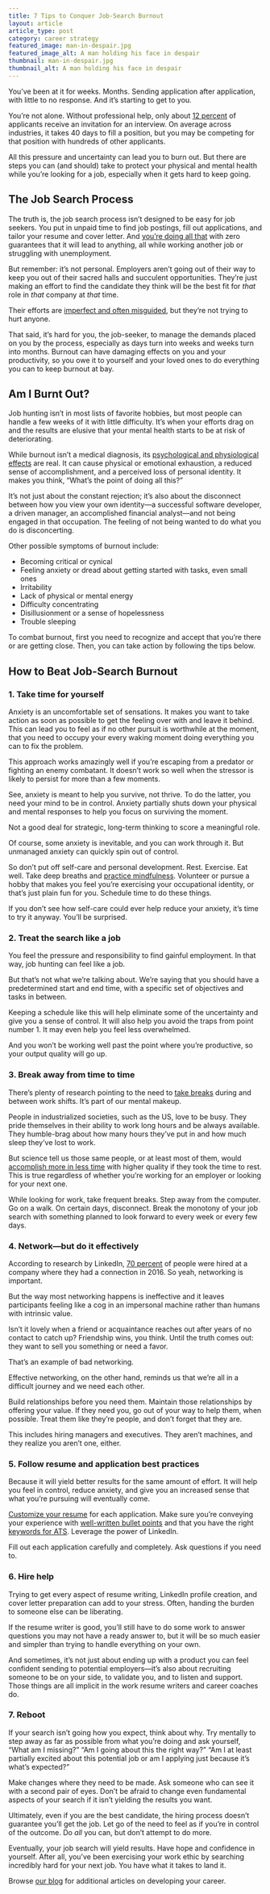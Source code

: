```yaml
---
title: 7 Tips to Conquer Job-Search Burnout
layout: article
article_type: post
category: career strategy
featured_image: man-in-despair.jpg
featured_image_alt: A man holding his face in despair
thumbnail: man-in-despair.jpg
thumbnail_alt: A man holding his face in despair
---
```


You’ve been at it for weeks. Months. Sending application after application, with little to no response. And it’s starting to get to you.

You’re not alone. Without professional help, only about <a href="https://zety.com/blog/job-search-statistics" target="_blank">12 percent</a> of applicants receive an invitation for an interview. On average across industries, it takes 40 days to fill a position, but you may be competing for that position with hundreds of other applicants.

All this pressure and uncertainty can lead you to burn out. But there are steps you can (and should) take to protect your physical and mental health while you’re looking for a job, especially when it gets hard to keep going.

## The Job Search Process

The truth is, the job search process isn’t designed to be easy for job seekers. You put in unpaid time to find job postings, fill out applications, and tailor your resume and cover letter. And <a href="https://www.promotedresume.com/blog/not-hearing-back-from-employers-applying-to-jobs" target="_blank">you’re doing all that</a> with zero guarantees that it will lead to anything, all while working another job or struggling with unemployment.

But remember: it’s not personal. Employers aren’t going out of their way to keep you out of their sacred halls and succulent opportunities. They’re just making an effort to find the candidate they think will be the best fit for _that_ role in _that_ company at _that_ time.

Their efforts are <a href="https://hbr.org/2019/05/your-approach-to-hiring-is-all-wrong" target="_blank">imperfect and often misguided</a>, but they’re not trying to hurt anyone.

That said, it’s hard for you, the job-seeker, to manage the demands placed on you by the process, especially as days turn into weeks and weeks turn into months. Burnout can have damaging effects on you and your productivity, so you owe it to yourself and your loved ones to do everything you can to keep burnout at bay.

## Am I Burnt Out?

Job hunting isn’t in most lists of favorite hobbies, but most people can handle a few weeks of it with little difficulty. It’s when your efforts drag on and the results are elusive that your mental health starts to be at risk of deteriorating.

While burnout isn’t a medical diagnosis, its <a href="https://www.mayoclinic.org/healthy-lifestyle/adult-health/in-depth/burnout/art-20046642" target="_blank">psychological and physiological effects</a> are real. It can cause physical or emotional exhaustion, a reduced sense of accomplishment, and a perceived loss of personal identity. It makes you think, “What’s the point of doing all this?”

It’s not just about the constant rejection; it’s also about the disconnect between how you view your own identity—a successful software developer, a driven manager, an accomplished financial analyst—and not being engaged in that occupation. The feeling of not being wanted to do what you do is disconcerting.

Other possible symptoms of burnout include:

- Becoming critical or cynical
- Feeling anxiety or dread about getting started with tasks, even small ones
- Irritability
- Lack of physical or mental energy
- Difficulty concentrating
- Disillusionment or a sense of hopelessness
- Trouble sleeping

To combat burnout, first you need to recognize and accept that you’re there or are getting close. Then, you can take action by following the tips below.

## How to Beat Job-Search Burnout

### 1. Take time for yourself

Anxiety is an uncomfortable set of sensations. It makes you want to take action as soon as possible to get the feeling over with and leave it behind. This can lead you to feel as if no other pursuit is worthwhile at the moment, that you need to occupy your every waking moment doing everything you can to fix the problem.

This approach works amazingly well if you’re escaping from a predator or fighting an enemy combatant. It doesn’t work so well when the stressor is likely to persist for more than a few moments.

See, anxiety is meant to help you survive, not thrive. To do the latter, you need your mind to be in control. Anxiety partially shuts down your physical and mental responses to help you focus on surviving the moment.

Not a good deal for strategic, long-term thinking to score a meaningful role.

Of course, some anxiety is inevitable, and you can work through it. But unmanaged anxiety can quickly spin out of control.

So don’t put off self-care and personal development. Rest. Exercise. Eat well. Take deep breaths and <a href="https://www.psychologytoday.com/us/basics/mindfulness" target="_blank">practice mindfulness</a>. Volunteer or pursue a hobby that makes you feel you’re exercising your occupational identity, or that’s just plain fun for you. Schedule time to do these things.

If you don’t see how self-care could ever help reduce your anxiety, it’s time to try it anyway. You’ll be surprised.

### 2. Treat the search like a job

You feel the pressure and responsibility to find gainful employment. In that way, job hunting can feel like a job.

But that’s not what we’re talking about. We’re saying that you should have a predetermined start and end time, with a specific set of objectives and tasks in between.

Keeping a schedule like this will help eliminate some of the uncertainty and give you a sense of control. It will also help you avoid the traps from point number 1. It may even help you feel less overwhelmed.

And you won’t be working well past the point where you’re productive, so your output quality will go up.

### 3. Break away from time to time

There’s plenty of research pointing to the need to <a href="https://www.apa.org/monitor/2019/01/break" target="_blank">take breaks</a> during and between work shifts. It’s part of our mental makeup.

People in industrialized societies, such as the US, love to be busy. They pride themselves in their ability to work long hours and be always available. They humble-brag about how many hours they’ve put in and how much sleep they’ve lost to work.

But science tell us those same people, or at least most of them, would <a href="https://www.inc.com/minda-zetlin/productivity-workday-52-minutes-work-17-minutes-break-travis-bradberry-pomodoro-technique.html" target="_blank">accomplish more in less time</a> with higher quality if they took the time to rest. This is true regardless of whether you’re working for an employer or looking for your next one.

While looking for work, take frequent breaks. Step away from the computer. Go on a walk. On certain days, disconnect. Break the monotony of your job search with something planned to look forward to every week or every few days.

### 4. Network—but do it effectively

According to research by LinkedIn, <a href="https://news.linkedin.com/2017/6/eighty-percent-of-professionals-consider-networking-important-to-career-success" target="_blank">70 percent</a> of people were hired at a company where they had a connection in 2016. So yeah, networking is important.

But the way most networking happens is ineffective and it leaves participants feeling like a cog in an impersonal machine rather than humans with intrinsic value.

Isn’t it lovely when a friend or acquaintance reaches out after years of no contact to catch up? Friendship wins, you think. Until the truth comes out: they want to sell you something or need a favor.

That’s an example of bad networking.

Effective networking, on the other hand, reminds us that we’re all in a difficult journey and we need each other.

Build relationships before you need them. Maintain those relationships by offering your value. If they need you, go out of your way to help them, when possible. Treat them like they’re people, and don’t forget that they are.

This includes hiring managers and executives. They aren’t machines, and they realize you aren’t one, either.

### 5. Follow resume and application best practices

Because it will yield better results for the same amount of effort. It will help you feel in control, reduce anxiety, and give you an increased sense that what you’re pursuing will eventually come.

<a href="https://www.promotedresume.com/blog/how-to-write-a-resume-with-no-experience-part-one" target="_blank">Customize your resume</a> for each application. Make sure you’re conveying your experience with <a href="https://www.promotedresume.com/blog/how-to-write-good-resume-bullet-points-guide" target="_blank">well-written bullet points</a> and that you have the right <a href="https://www.promotedresume.com/blog/how-to-get-your-resume-past-the-applicant-tracking-systems-ats" target="_blank">keywords for ATS</a>. Leverage the power of LinkedIn.

Fill out each application carefully and completely. Ask questions if you need to.

### 6. Hire help

Trying to get every aspect of resume writing, LinkedIn profile creation, and cover letter preparation can add to your stress. Often, handing the burden to someone else can be liberating.

If the resume writer is good, you’ll still have to do some work to answer questions you may not have a ready answer to, but it will be so much easier and simpler than trying to handle everything on your own.

And sometimes, it’s not just about ending up with a product you can feel confident sending to potential employers—it’s also about recruiting someone to be on your side, to validate you, and to listen and support. Those things are all implicit in the work resume writers and career coaches do.

### 7. Reboot

If your search isn’t going how you expect, think about why. Try mentally to step away as far as possible from what you’re doing and ask yourself, “What am I missing?” “Am I going about this the right way?” “Am I at least partially excited about this potential job or am I applying just because it’s what’s expected?”

Make changes where they need to be made. Ask someone who can see it with a second pair of eyes. Don’t be afraid to change even fundamental aspects of your search if it isn’t yielding the results you want.

Ultimately, even if you are the best candidate, the hiring process doesn’t guarantee you’ll get the job. Let go of the need to feel as if you’re in control of the outcome. Do _all_ you can, but don’t attempt to do more.

Eventually, your job search will yield results. Have hope and confidence in yourself. After all, you’ve been exercising your work ethic by searching incredibly hard for your next job. You have what it takes to land it.

Browse <a href="https://www.promotedresume.com/blog" target="_blank">our blog</a> for additional articles on developing your career.
